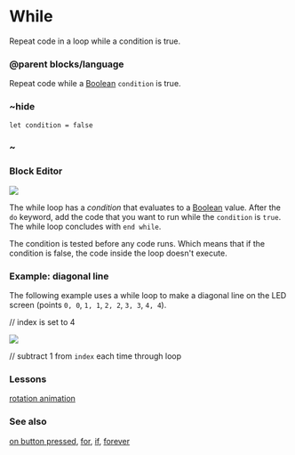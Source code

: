# While

Repeat code in a loop while a condition is true.

### @parent blocks/language
 

Repeat code while a [Boolean](/reference/types/boolean) `condition` is true.

### ~hide

```
let condition = false
```

### ~

### Block Editor

![](/static/mb/string-0.png)

The while loop has a *condition* that evaluates to a [Boolean](/reference/types/boolean) value. After the `do` keyword, add the code that you want to run while the `condition` is `true`. The while loop concludes with `end while`.

The condition is tested before any code runs. Which means that if the condition is false, the code inside the loop doesn't execute.

### Example: diagonal line

The following example uses a while loop to make a diagonal line on the LED screen (points `0, 0`, `1, 1`, `2, 2`, `3, 3`, `4, 4`).

// index is set to 4

![](/static/mb/blocks/var-10.png)

// subtract 1 from `index` each time through loop

### Lessons

[rotation animation](/lessons/rotation-animation)

### See also

[on button pressed](/reference/input/on-button-pressed), [for](/reference/loops/for), [if](/blocks/if), [forever](/reference/basic/forever)

